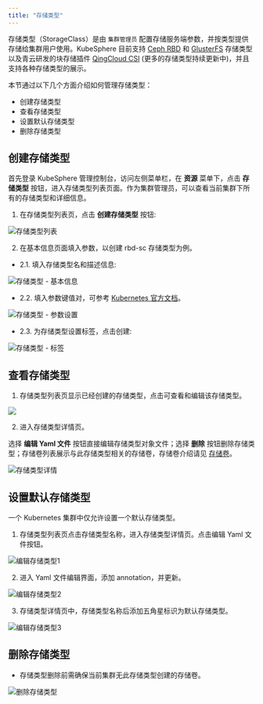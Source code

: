 ```yaml
---
title: "存储类型"
---
```


存储类型（StorageClass）是由 `集群管理员` 配置存储服务端参数，并按类型提供存储给集群用户使用。KubeSphere 目前支持 [Ceph RBD](http://docs.ceph.com/docs/master/) 和 [GlusterFS](https://www.gluster.org/install/) 存储类型以及青云研发的块存储插件 [QingCloud CSI](https://github.com/yunify/qingcloud-csi) (更多的存储类型持续更新中)，并且支持各种存储类型的展示。

本节通过以下几个方面介绍如何管理存储类型：

- 创建存储类型
- 查看存储类型
- 设置默认存储类型
- 删除存储类型


## 创建存储类型

首先登录 KubeSphere 管理控制台，访问左侧菜单栏，在 **资源** 菜单下，点击 **存储类型** 按钮，进入存储类型列表页面。作为集群管理员，可以查看当前集群下所有的存储类型和详细信息。

1. 在存储类型列表页，点击 **创建存储类型** 按钮:

![存储类型列表](/sc-sclist-createsc.png)

2. 在基本信息页面填入参数，以创建 rbd-sc 存储类型为例。


- 2.1.  填入存储类型名和描述信息:

![存储类型 - 基本信息](/sc-create-page1.png)

- 2.2. 填入参数键值对，可参考 [Kubernetes 官方文档](https://kubernetes.io/docs/concepts/storage/storage-classes/#ceph-rbd)。

![存储类型 - 参数设置](/sc-create-page2.png)

- 2.3. 为存储类型设置标签，点击创建:

![存储类型 - 标签](/sc-create-page3.png)


## 查看存储类型

1. 存储类型列表页显示已经创建的存储类型，点击可查看和编辑该存储类型。

![](/sc-listrbd.png)

2. 进入存储类型详情页。

选择 **编辑 Yaml 文件** 按钮直接编辑存储类型对象文件；选择 **删除** 按钮删除存储类型；存储卷列表展示与此存储类型相关的存储卷，存储卷介绍请见 [存储卷](/express/zh-CN/manage-storages/)。

![存储类型详情](/sc-detail.png)

## 设置默认存储类型

一个 Kubernetes 集群中仅允许设置一个默认存储类型。

1. 存储类型列表页点击存储类型名称，进入存储类型详情页。点击编辑 Yaml 文件按钮。
    
![编辑存储类型1](/sc-setdefault-detailrbd.png)

2. 进入 Yaml 文件编辑界面，添加 annotation，并更新。

![编辑存储类型2](/sc-setdefault-edit.png)

3. 存储类型详情页中，存储类型名称后添加五角星标识为默认存储类型。

![编辑存储类型3](/sc-setdefault-list2.png)

## 删除存储类型

* 存储类型删除前需确保当前集群无此存储类型创建的存储卷。

![删除存储类型](/sc-delete.png)